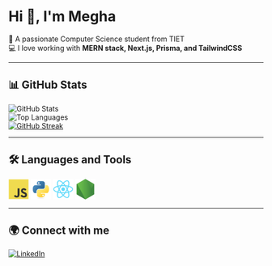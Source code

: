 # Hi 👋, I'm Megha

🚀 A passionate Computer Science student from TIET  
💻 I love working with **MERN stack, Next.js, Prisma, and TailwindCSS**  

---

## 📊 GitHub Stats
![GitHub Stats](https://github-readme-stats.vercel.app/api?username=YOUR_USERNAME&show_icons=true&theme=dark)  
![Top Languages](https://github-readme-stats.vercel.app/api/top-langs/?username=YOUR_USERNAME&layout=compact&theme=dark)  
[![GitHub Streak](https://streak-stats.demolab.com/?user=YOUR_USERNAME&theme=dark)](https://git.io/streak-stats)  

---

## 🛠️ Languages and Tools
<p>
  <img src="https://raw.githubusercontent.com/devicons/devicon/master/icons/javascript/javascript-original.svg" width="40" height="40"/>
  <img src="https://raw.githubusercontent.com/devicons/devicon/master/icons/python/python-original.svg" width="40" height="40"/>
  <img src="https://raw.githubusercontent.com/devicons/devicon/master/icons/react/react-original.svg" width="40" height="40"/>
  <img src="https://raw.githubusercontent.com/devicons/devicon/master/icons/nodejs/nodejs-original.svg" width="40" height="40"/>
</p>

---

## 🌍 Connect with me
[![LinkedIn](https://img.shields.io/badge/LinkedIn-blue?logo=linkedin&logoColor=white)](https://linkedin.com/in/megha-b95453280)  
 
